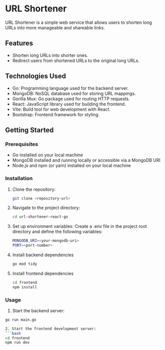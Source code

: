 # URL Shortener

URL Shortener is a simple web service that allows users to shorten long URLs into more manageable and shareable links.

## Features

- Shorten long URLs into shorter ones.
- Redirect users from shortened URLs to the original long URLs.

## Technologies Used

- Go: Programming language used for the backend server.
- MongoDB: NoSQL database used for storing URL mappings.
- Gorilla Mux: Go package used for routing HTTP requests.
- React: JavaScript library used for building the frontend.
- Vite: Build tool for web development with React.
- Bootstrap: Frontend framework for styling.

## Getting Started

### Prerequisites

- Go installed on your local machine
- MongoDB installed and running locally or accessible via a MongoDB URI
- Node.js and npm (or yarn) installed on your local machine

### Installation

1. Clone the repository:

   ```bash
   git clone <repository-url>
2. Navigate to the project directory:
   ```bash
   cd url-shortener-react-go
3. Set up environment variables:
   Create a .env file in the project root directory and define the following variables:
   ```bash
   MONGODB_URI=<your-mongodb-uri>
   PORT=<port-number>
4. Install backend dependencies
   ```bash
   go mod tidy
5. Install frontend dependencies
   ```bash
   cd frontend
   npm install

### Usage
1. Start the backend server:
```bash
go run main.go

2. Start the frontend development server:
```bash
cd frontend
npm run dev


